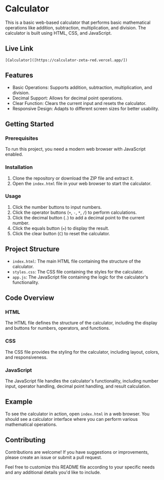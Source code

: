 

# Calculator

This is a basic web-based calculator that performs basic mathematical operations like addition, subtraction, multiplication, and division. The calculator is built using HTML, CSS, and JavaScript.
## Live Link
    [Calculator]([https://calculator-zeta-red.vercel.app/])

## Features

- Basic Operations: Supports addition, subtraction, multiplication, and division.
- Decimal Support: Allows for decimal point operations.
- Clear Function: Clears the current input and resets the calculator.
- Responsive Design: Adapts to different screen sizes for better usability.

## Getting Started

### Prerequisites

To run this project, you need a modern web browser with JavaScript enabled.

### Installation

1. Clone the repository or download the ZIP file and extract it.
2. Open the `index.html` file in your web browser to start the calculator.

### Usage

1. Click the number buttons to input numbers.
2. Click the operator buttons (`+`, `-`, `*`, `/`) to perform calculations.
3. Click the decimal button (`.`) to add a decimal point to the current number.
4. Click the equals button (`=`) to display the result.
5. Click the clear button (`C`) to reset the calculator.

## Project Structure

- `index.html`: The main HTML file containing the structure of the calculator.
- `styles.css`: The CSS file containing the styles for the calculator.
- `app.js`: The JavaScript file containing the logic for the calculator's functionality.

## Code Overview

### HTML

The HTML file defines the structure of the calculator, including the display and buttons for numbers, operators, and functions.

### CSS

The CSS file provides the styling for the calculator, including layout, colors, and responsiveness.

### JavaScript

The JavaScript file handles the calculator's functionality, including number input, operator handling, decimal point handling, and result calculation.

## Example

To see the calculator in action, open `index.html` in a web browser. You should see a calculator interface where you can perform various mathematical operations.


## Contributing

Contributions are welcome! If you have suggestions or improvements, please create an issue or submit a pull request.

Feel free to customize this README file according to your specific needs and any additional details you'd like to include.
